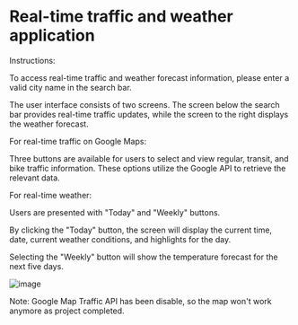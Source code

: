 # Real-time traffic and weather application

Instructions:

To access real-time traffic and weather forecast information, please enter a valid city name in the search bar.

The user interface consists of two screens. The screen below the search bar provides real-time traffic updates, while the screen to the right displays the weather forecast.

For real-time traffic on Google Maps:

Three buttons are available for users to select and view regular, transit, and bike traffic information. These options utilize the Google API to retrieve the relevant data.

For real-time weather:

Users are presented with "Today" and "Weekly" buttons.

By clicking the "Today" button, the screen will display the current time, date, current weather conditions, and highlights for the day.

Selecting the "Weekly" button will show the temperature forecast for the next five days.

![image](https://github.com/SnaraC/Weather-Application/assets/90677197/1bcb6f64-b3e0-4c98-aa4f-fa703e6a8d6b)

Note: Google Map Traffic API has been disable, so the map won't work anymore as project completed. 

